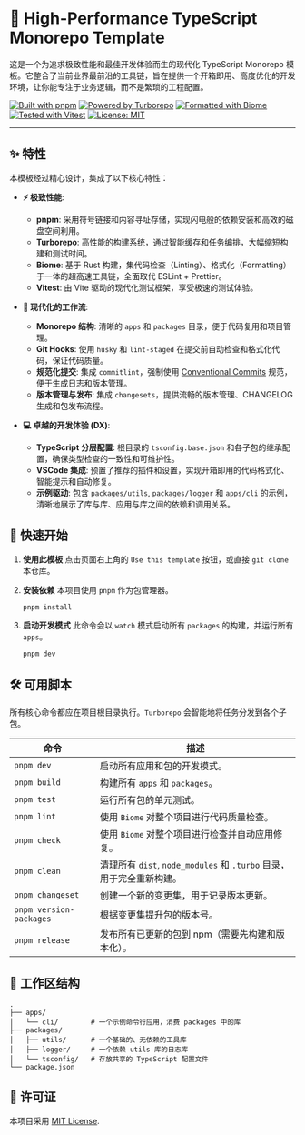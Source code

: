 # 🚀 High-Performance TypeScript Monorepo Template

这是一个为追求极致性能和最佳开发体验而生的现代化 TypeScript Monorepo 模板。它整合了当前业界最前沿的工具链，旨在提供一个开箱即用、高度优化的开发环境，让你能专注于业务逻辑，而不是繁琐的工程配置。

[![Built with pnpm](https://img.shields.io/badge/built%20with-pnpm-ff69b4.svg)](https://pnpm.io/)
[![Powered by Turborepo](https://img.shields.io/badge/powered%20by-Turborepo-1995ff.svg)](https://turbo.build/)
[![Formatted with Biome](https://img.shields.io/badge/formatted%20with-Biome-60A5FA.svg)](https://biomejs.dev/)
[![Tested with Vitest](https://img.shields.io/badge/tested%20with-Vitest-6E9F18.svg)](https://vitest.dev/)
[![License: MIT](https://img.shields.io/badge/License-MIT-yellow.svg)](https://opensource.org/licenses/MIT)

---

## ✨ 特性

本模板经过精心设计，集成了以下核心特性：

-   **⚡️ 极致性能**:
    -   **pnpm**: 采用符号链接和内容寻址存储，实现闪电般的依赖安装和高效的磁盘空间利用。
    -   **Turborepo**: 高性能的构建系统，通过智能缓存和任务编排，大幅缩短构建和测试时间。
    -   **Biome**: 基于 Rust 构建，集代码检查（Linting）、格式化（Formatting）于一体的超高速工具链，全面取代 ESLint + Prettier。
    -   **Vitest**: 由 Vite 驱动的现代化测试框架，享受极速的测试体验。

-   **🔧 现代化的工作流**:
    -   **Monorepo 结构**: 清晰的 `apps` 和 `packages` 目录，便于代码复用和项目管理。
    -   **Git Hooks**: 使用 `husky` 和 `lint-staged` 在提交前自动检查和格式化代码，保证代码质量。
    -   **规范化提交**: 集成 `commitlint`，强制使用 [Conventional Commits](https://www.conventionalcommits.org/) 规范，便于生成日志和版本管理。
    -   **版本管理与发布**: 集成 `changesets`，提供流畅的版本管理、CHANGELOG 生成和包发布流程。

-   **💻 卓越的开发体验 (DX)**:
    -   **TypeScript 分层配置**: 根目录的 `tsconfig.base.json` 和各子包的继承配置，确保类型检查的一致性和可维护性。
    -   **VSCode 集成**: 预置了推荐的插件和设置，实现开箱即用的代码格式化、智能提示和自动修复。
    -   **示例驱动**: 包含 `packages/utils`, `packages/logger` 和 `apps/cli` 的示例，清晰地展示了库与库、应用与库之间的依赖和调用关系。

## 🚀 快速开始

1.  **使用此模板**
    点击页面右上角的 `Use this template` 按钮，或直接 `git clone` 本仓库。

2.  **安装依赖**
    本项目使用 `pnpm` 作为包管理器。
    ```bash
    pnpm install
    ```

3.  **启动开发模式**
    此命令会以 `watch` 模式启动所有 `packages` 的构建，并运行所有 `apps`。
    ```bash
    pnpm dev
    ```

## 🛠️ 可用脚本

所有核心命令都应在项目根目录执行。`Turborepo` 会智能地将任务分发到各个子包。

| 命令                  | 描述                                                               |
| --------------------- | ------------------------------------------------------------------ |
| `pnpm dev`            | 启动所有应用和包的开发模式。                                       |
| `pnpm build`          | 构建所有 `apps` 和 `packages`。                                    |
| `pnpm test`           | 运行所有包的单元测试。                                             |
| `pnpm lint`           | 使用 `Biome` 对整个项目进行代码质量检查。                           |
| `pnpm check`          | 使用 `Biome` 对整个项目进行检查并自动应用修复。                     |
| `pnpm clean`          | 清理所有 `dist`, `node_modules` 和 `.turbo` 目录，用于完全重新构建。 |
| `pnpm changeset`      | 创建一个新的变更集，用于记录版本更新。                             |
| `pnpm version-packages` | 根据变更集提升包的版本号。                                         |
| `pnpm release`        | 发布所有已更新的包到 npm（需要先构建和版本化）。                   |

## 📁 工作区结构

```
.
├── apps/
│   └── cli/        # 一个示例命令行应用，消费 packages 中的库
├── packages/
│   ├── utils/      # 一个基础的、无依赖的工具库
│   ├── logger/     # 一个依赖 utils 库的日志库
│   └── tsconfig/   # 存放共享的 TypeScript 配置文件
└── package.json
```

## 📄 许可证

本项目采用 [MIT License](https://opensource.org/licenses/MIT).
